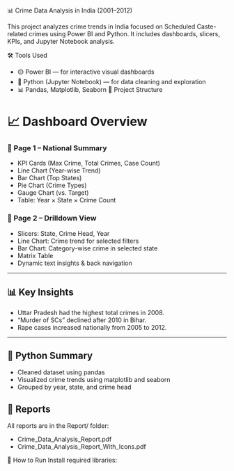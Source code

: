 📊 Crime Data Analysis in India (2001–2012)

This project analyzes crime trends in India focused on Scheduled Caste-related crimes using Power BI and Python. It includes dashboards, slicers, KPIs, and Jupyter Notebook analysis.

 🛠 Tools Used
- 🟡 Power BI — for interactive visual dashboards
- 🐍 Python (Jupyter Notebook) — for data cleaning and exploration
- 📊 Pandas, Matplotlib, Seaborn
  📁 Project Structure
# 📈 Dashboard Overview

### 🔹 Page 1 – National Summary
- KPI Cards (Max Crime, Total Crimes, Case Count)
- Line Chart (Year-wise Trend)
- Bar Chart (Top States)
- Pie Chart (Crime Types)
- Gauge Chart (vs. Target)
- Table: Year × State × Crime Count

### 🔹 Page 2 – Drilldown View
- Slicers: State, Crime Head, Year
- Line Chart: Crime trend for selected filters
- Bar Chart: Category-wise crime in selected state
- Matrix Table
- Dynamic text insights & back navigation

---

## 📊 Key Insights
- Uttar Pradesh had the highest total crimes in 2008.
- “Murder of SCs” declined after 2010 in Bihar.
- Rape cases increased nationally from 2005 to 2012.

---

## 🧠 Python Summary

- Cleaned dataset using pandas
- Visualized crime trends using matplotlib and seaborn
- Grouped by year, state, and crime head
## 📄 Reports
All reports are in the Report/ folder:
- Crime_Data_Analysis_Report.pdf
- Crime_Data_Analysis_Report_With_Icons.pdf

 🧪 How to Run
Install required libraries:


